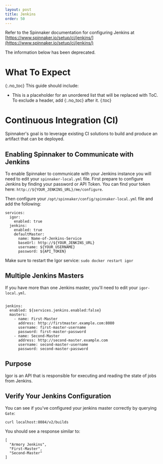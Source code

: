 ```yaml
---
layout: post
title: Jenkins
order: 50
---
```


Refer to the Spinnaker documentation for configuring Jenkins at
[https://www.spinnaker.io/setup/ci/jenkins/](https://www.spinnaker.io/setup/ci/jenkins/)

<div class="deprecation-warning">
  The information below has been deprecated.
</div>

# What To Expect
{:.no_toc}
This guide should include:
* This is a placeholder for an unordered list that will be replaced with ToC. To exclude a header, add {:.no_toc} after it.
{:toc}

# Continuous Integration (CI)
Spinnaker's goal is to leverage existing CI solutions to build and produce an artifact that can be deployed.

## Enabling Spinnaker to Communicate with Jenkins

To enable Spinnaker to communicate with your Jenkins instance you will need to edit your `spinnaker-local.yml` file.
First prepare to configure Jenkins by finding your password or API Token.  You can find your token here: `http://${YOUR_JENKINS_URL}/me/configure`.

Then configure your `/opt/spinnaker/config/spinnaker-local.yml` file and add the following:

```
services:
  igor:
    enabled: true
  jenkins:
    enabled: true
    defaultMaster:
      name: Name-of-Jenkins-Service
      baseUrl: http://${YOUR_JENKINS_URL}
      username: ${YOUR_USERNAME}
      password: ${API_TOKEN}
```

Make sure to restart the Igor service: `sudo docker restart igor`

## Multiple Jenkins Masters

If you have more than one Jenkins master, you'll need to edit your `igor-local.yml`.

```

jenkins:
  enabled: ${services.jenkins.enabled:false}
  masters:
    - name: First-Master
      address: http://firstmaster.example.com:8080
      username: first-master-username
      password: first-master-password
    - name: Second-Master
      address: http://second-master.example.com
      username: second-master-username
      password: second-master-password
```

## Purpose
Igor is an API that is responsible for executing and reading the state of jobs from Jenkins.


## Verify Your Jenkins Configuration
You can see if you've configured your jenkins master correctly by querying `Gate`:
```
curl localhost:8084/v2/builds
```

You should see a response similar to:
```
[
  "Armory Jenkins",
  "First-Master",
  "Second-Master"
]
```
